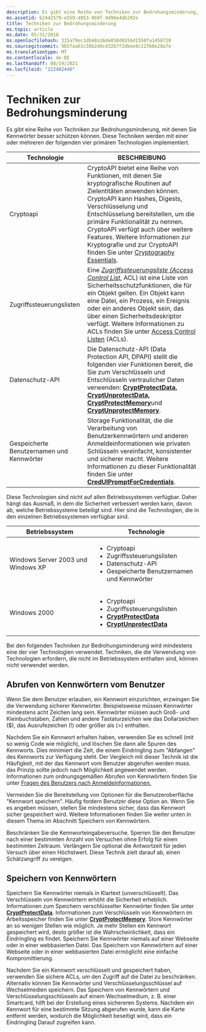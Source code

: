 ```yaml
---
description: Es gibt eine Reihe von Techniken zur Bedrohungsminderung, mit denen Sie Kennwörter besser schützen können.
ms.assetid: b2442579-e559-4053-869f-9d96e4db202e
title: Techniken zur Bedrohungsminderung
ms.topic: article
ms.date: 05/31/2018
ms.openlocfilehash: 315a79ec1db48a16de858d655bd1550fa1458720
ms.sourcegitcommit: 9b5faa61c38b2d0c432b7f2dbee8c127b0e28a7e
ms.translationtype: MT
ms.contentlocale: de-DE
ms.lasthandoff: 08/19/2021
ms.locfileid: "122482446"
---
```

# <a name="threat-mitigation-techniques"></a>Techniken zur Bedrohungsminderung

Es gibt eine Reihe von Techniken zur Bedrohungsminderung, mit denen Sie Kennwörter besser schützen können. Diese Techniken werden mit einer oder mehreren der folgenden vier primären Technologien implementiert.



| Technologie                      | BESCHREIBUNG                                                                                                                                                                                                                                                                                                                                                                |
|---------------------------------|----------------------------------------------------------------------------------------------------------------------------------------------------------------------------------------------------------------------------------------------------------------------------------------------------------------------------------------------------------------------------|
| Cryptoapi                       | CryptoAPI bietet eine Reihe von Funktionen, mit denen Sie kryptografische Routinen auf Zielentitäten anwenden können. CryptoAPI kann Hashes, Digests, Verschlüsselung und Entschlüsselung bereitstellen, um die primäre Funktionalität zu nennen. CryptoAPI verfügt auch über weitere Features. Weitere Informationen zur Kryptografie und zur CryptoAPI finden Sie unter [Cryptography Essentials](/windows/desktop/SecCrypto/cryptography-essentials).           |
| Zugriffssteuerungslisten            | Eine [*Zugriffssteuerungsliste (Access Control List,*](/windows/desktop/SecGloss/a-gly) ACL) ist eine Liste von Sicherheitsschutzfunktionen, die für ein Objekt gelten. Ein Objekt kann eine Datei, ein Prozess, ein Ereignis oder ein anderes Objekt sein, das über einen Sicherheitsdeskriptor verfügt. Weitere Informationen zu ACLs finden Sie unter [Access Control Listen](/windows/desktop/SecAuthZ/access-control-lists) (ACLs). |
| Datenschutz-API             | Die Datenschutz-API (Data Protection API, DPAPI) stellt die folgenden vier Funktionen bereit, die Sie zum Verschlüsseln und Entschlüsseln vertraulicher Daten verwenden: [**CryptProtectData,**](/windows/desktop/api/dpapi/nf-dpapi-cryptprotectdata) [**CryptUnprotectData,**](/windows/desktop/api/dpapi/nf-dpapi-cryptunprotectdata) [**CryptProtectMemory**](/windows/desktop/api/dpapi/nf-dpapi-cryptprotectmemory)und [**CryptUnprotectMemory**](/windows/desktop/api/dpapi/nf-dpapi-cryptunprotectmemory).                  |
| Gespeicherte Benutzernamen und Kennwörter | Storage Funktionalität, die die Verarbeitung von Benutzerkennwörtern und anderen Anmeldeinformationen wie privaten Schlüsseln vereinfacht, konsistenter und sicherer macht. Weitere Informationen zu dieser Funktionalität finden Sie unter [**CredUIPromptForCredentials**](/windows/desktop/api/wincred/nf-wincred-creduipromptforcredentialsa).                                                                                                         |



 

Diese Technologien sind nicht auf allen Betriebssystemen verfügbar. Daher hängt das Ausmaß, in dem die Sicherheit verbessert werden kann, davon ab, welche Betriebssysteme beteiligt sind. Hier sind die Technologien, die in den einzelnen Betriebssystemen verfügbar sind.


| Betriebssystem | Technologie | 
|------------------|------------|
| Windows Server 2003 und Windows XP | <ul><li>Cryptoapi</li><li>Zugriffssteuerungslisten</li><li>Datenschutz-API</li><li>Gespeicherte Benutzernamen und Kennwörter</li></ul> | 
| Windows 2000 | <ul><li>Cryptoapi</li><li>Zugriffssteuerungslisten</li><li><a href="/windows/desktop/api/dpapi/nf-dpapi-cryptprotectdata"><strong>CryptProtectData</strong></a></li><li><a href="/windows/desktop/api/dpapi/nf-dpapi-cryptunprotectdata"><strong>CryptUnprotectData</strong></a></li></ul> | 




 

Bei den folgenden Techniken zur Bedrohungsminderung wird mindestens eine der vier Technologien verwendet. Techniken, die die Verwendung von Technologien erfordern, die nicht im Betriebssystem enthalten sind, können nicht verwendet werden.

## <a name="getting-passwords-from-the-user"></a>Abrufen von Kennwörtern vom Benutzer

Wenn Sie dem Benutzer erlauben, ein Kennwort einzurichten, erzwingen Sie die Verwendung sicherer Kennwörter. Beispielsweise müssen Kennwörter mindestens acht Zeichen lang sein. Kennwörter müssen auch Groß- und Kleinbuchstaben, Zahlen und andere Tastaturzeichen wie das Dollarzeichen ($), das Ausrufezeichen (!) oder größer als (>) enthalten.

Nachdem Sie ein Kennwort erhalten haben, verwenden Sie es schnell (mit so wenig Code wie möglich), und löschen Sie dann alle Spuren des Kennworts. Dies minimiert die Zeit, die einem Eindringling zum "Abfangen" des Kennworts zur Verfügung steht. Der Vergleich mit dieser Technik ist die Häufigkeit, mit der das Kennwort vom Benutzer abgerufen werden muss. das Prinzip sollte jedoch nach Möglichkeit angewendet werden. Informationen zum ordnungsgemäßen Abrufen von Kennwörtern finden Sie unter [Fragen des Benutzers nach Anmeldeinformationen.](asking-the-user-for-credentials.md)

Vermeiden Sie die Bereitstellung von Optionen für die Benutzeroberfläche "Kennwort speichern". Häufig fordern Benutzer diese Option an. Wenn Sie es angeben müssen, stellen Sie mindestens sicher, dass das Kennwort sicher gespeichert wird. Weitere Informationen finden Sie weiter unten in diesem Thema im Abschnitt Speichern von Kennwörtern.

Beschränken Sie die Kennworteingabeversuche. Sperren Sie den Benutzer nach einer bestimmten Anzahl von Versuchen ohne Erfolg für einen bestimmten Zeitraum. Verlängern Sie optional die Antwortzeit für jeden Versuch über einen Höchstwert. Diese Technik zielt darauf ab, einen Schätzangriff zu vereigen.

## <a name="storing-passwords"></a>Speichern von Kennwörtern

Speichern Sie Kennwörter niemals in Klartext (unverschlüsselt). Das Verschlüsseln von Kennwörtern erhöht die Sicherheit erheblich. Informationen zum Speichern verschlüsselter Kennwörter finden Sie unter [**CryptProtectData**](/windows/desktop/api/dpapi/nf-dpapi-cryptprotectdata). Informationen zum Verschlüsseln von Kennwörtern im Arbeitsspeicher finden Sie unter [**CryptProtectMemory**](/windows/desktop/api/dpapi/nf-dpapi-cryptprotectmemory). Store Kennwörter an so wenigen Stellen wie möglich. Je mehr Stellen ein Kennwort gespeichert wird, desto größer ist die Wahrscheinlichkeit, dass ein Eindringling es findet. Speichern Sie Kennwörter niemals auf einer Webseite oder in einer webbasierten Datei. Das Speichern von Kennwörtern auf einer Webseite oder in einer webbasierten Datei ermöglicht eine einfache Kompromittierung.

Nachdem Sie ein Kennwort verschlüsselt und gespeichert haben, verwenden Sie sichere ACLs, um den Zugriff auf die Datei zu beschränken. Alternativ können Sie Kennwörter und Verschlüsselungsschlüssel auf Wechselmedien speichern. Das Speichern von Kennwörtern und Verschlüsselungsschlüsseln auf einem Wechselmedium, z. B. einer Smartcard, hilft bei der Erstellung eines sichereren Systems. Nachdem ein Kennwort für eine bestimmte Sitzung abgerufen wurde, kann die Karte entfernt werden, wodurch die Möglichkeit beseitigt wird, dass ein Eindringling Darauf zugreifen kann.

 

 
